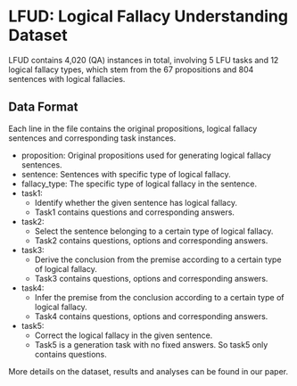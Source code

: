 # LFUD: Logical Fallacy Understanding Dataset

LFUD contains 4,020 (QA) instances in total, involving 5 LFU tasks and 12 logical fallacy types, which stem from the 67 propositions and 804 sentences with logical fallacies.

## Data Format
Each line in the file contains the original propositions, logical fallacy sentences and corresponding task instances. 

- proposition: Original propositions used for generating logical fallacy sentences.
- sentence: Sentences with specific type of logical fallacy.
- fallacy_type: The specific type of logical fallacy in the sentence.
- task1:
  - Identify whether the given sentence has logical fallacy.
  - Task1 contains questions and corresponding answers.
- task2:
  - Select the sentence belonging to a certain type of logical fallacy.
  - Task2 contains questions, options and corresponding answers.
- task3:
  - Derive the conclusion from the premise according to a certain type of logical fallacy.
  - Task3 contains questions, options and corresponding answers.
- task4:
  - Infer the premise from the conclusion according to a certain type of logical fallacy.
  - Task4 contains questions, options and corresponding answers.
- task5:
  - Correct the logical fallacy in the given sentence.
  - Task5 is a generation task with no fixed answers. So task5 only contains questions.

More details on the dataset, results and analyses can be found in our paper.
